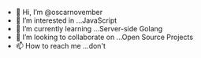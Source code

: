 - 👋 Hi, I’m @oscarnovember
- 👀 I’m interested in ...JavaScript
- 🌱 I’m currently learning ...Server-side Golang
- 💞️ I’m looking to collaborate on ...Open Source Projects
- 📫 How to reach me ...don't

<!---
oscarnovember/oscarnovember is a ✨ special ✨ repository because its `README.md` (this file) appears on your GitHub profile.
You can click the Preview link to take a look at your changes.
--->
